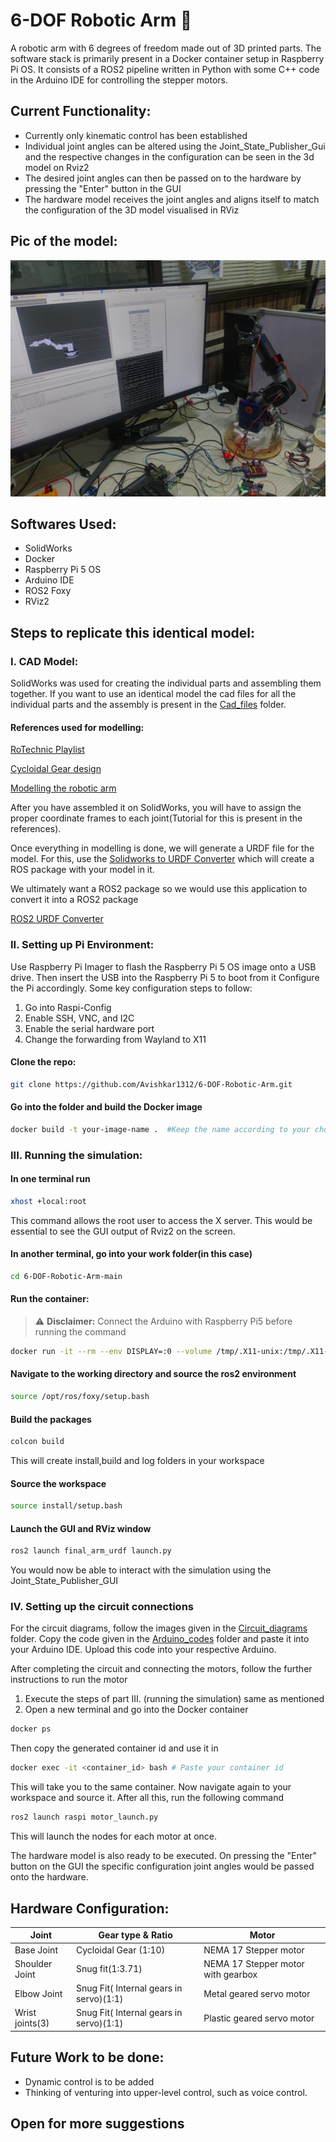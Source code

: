 # 6-DOF Robotic Arm &#x1F916;

A robotic arm with 6 degrees of freedom made out of 3D printed parts. The software stack is primarily present in a Docker container setup in Raspberry Pi OS. It consists of a ROS2 pipeline written in Python with some C++ code in the Arduino IDE for controlling the stepper motors.

## Current Functionality:

* Currently only kinematic control has been established
* Individual joint angles can be altered using the Joint_State_Publisher_Gui and the respective changes in the configuration can be seen in the 3d model on Rviz2
* The desired joint angles can then be passed on to the hardware by pressing the "Enter" button in the GUI
* The hardware model receives the joint angles and aligns itself to match the configuration of the 3D model visualised in RViz

## Pic of the model:

![Hardware model](img/6dof_robotic_arm_1.jpeg)

## Softwares Used:

* SolidWorks
* Docker
* Raspberry Pi 5 OS
* Arduino IDE
* ROS2 Foxy
* RViz2

## Steps to replicate this identical model:

### I. CAD Model:

SolidWorks was used for creating the individual parts and assembling them together. If you want to use an identical model the cad files for all the individual parts and the assembly is present in the [Cad_files](Cad_files/) folder.

#### References used for modelling:

[RoTechnic Playlist](https://www.youtube.com/@roTechnic/playlists)

[Cycloidal Gear design](https://ewhiteowls.com/2022/02/the-ultimate-guide-to-design-cycloidal-drives-the-beating-heart-of-robotic-arms/)

[Modelling the robotic arm](https://www.youtube.com/playlist?list=PLeEzO_sX5H6TBD6EMGgV-qdhzxPY19m121)

After you have assembled it on SolidWorks, you will have to assign the proper coordinate frames to each joint(Tutorial for this is present in the references).

Once everything in  modelling is done, we will generate a URDF file for the model. For this, use the [Solidworks to URDF Converter](https://wiki.ros.org/sw_urdf_exporter) which will create a ROS package with your model in it.

We ultimately want a ROS2 package so we would use this application to convert it into a ROS2 package 

[ROS2 URDF Converter](https://wiki.ros.org/sw_urdf_exporter)

### II. Setting up Pi Environment:

Use Raspberry Pi Imager to flash the Raspberry Pi 5 OS image onto a USB drive. Then insert the USB into the Raspberry Pi 5 to boot from it
Configure the Pi accordingly. Some key configuration steps to follow:


1. Go into Raspi-Config
2. Enable SSH, VNC, and I2C
3. Enable the serial hardware port
4. Change the forwarding from Wayland to X11

#### Clone the repo:

```bash
git clone https://github.com/Avishkar1312/6-DOF-Robotic-Arm.git
```

#### Go into the folder and build the Docker image

```bash
docker build -t your-image-name .  #Keep the name according to your choice
```
### III. Running the simulation:

#### In one terminal run 

```bash
xhost +local:root
```
This command allows the root user to access the X server. This would be essential to see the GUI output of Rviz2 on the screen.

#### In another terminal, go into your work folder(in this case)

```bash
cd 6-DOF-Robotic-Arm-main 
```

#### Run the container:

> ⚠️ **Disclaimer:** Connect the Arduino with Raspberry Pi5 before running the command
```bash
docker run -it --rm --env DISPLAY=:0 --volume /tmp/.X11-unix:/tmp/.X11-unix --volume /path/on/host:/path/in/container --device /dev/ttyACM0 your_container_name
```

#### Navigate to the working directory and source the ros2 environment

```bash
source /opt/ros/foxy/setup.bash
```

#### Build the packages

```bash
colcon build 
```
This will create install,build and log folders in your workspace

#### Source the workspace 

```bash
source install/setup.bash
```
#### Launch the GUI and RViz window

```bash
ros2 launch final_arm_urdf launch.py 
```

You would now be able to interact with the simulation using the Joint_State_Publisher_GUI

### IV. Setting up the circuit connections

For the circuit diagrams, follow the images given in the [Circuit_diagrams](Circuit_diagrams/) folder. Copy the code given in the [Arduino_codes](Arduino_codes/) folder and paste it into your Arduino IDE. Upload this code into your respective Arduino.

After completing the circuit and connecting the motors, follow the further instructions to run the motor

1. Execute the steps of part III. (running the simulation) same as mentioned
2. Open a new terminal and go into the Docker container

```bash
docker ps 
```
Then copy the generated container id and use it in 

```bash
docker exec -it <container_id> bash # Paste your container id 
```

This will take you to the same container. Now navigate again to your workspace and source it. After all this, run the following command

```bash
ros2 launch raspi motor_launch.py
```
This will launch the nodes for each motor at once.

The hardware model is also ready to be executed. On pressing the "Enter" button on the GUI the specific configuration joint angles would be passed onto the hardware.

## Hardware Configuration:

| Joint | Gear type & Ratio | Motor |
|-----------------|-----------------|-----------------|
| Base Joint    | Cycloidal Gear (1:10)    | NEMA 17 Stepper motor    |
| Shoulder Joint    | Snug fit(1:3.71)    | NEMA 17 Stepper motor with gearbox    |
| Elbow Joint    | Snug Fit( Internal gears in servo)(1:1)   | Metal geared servo motor    |
| Wrist joints(3)    | Snug Fit( Internal gears in servo)(1:1)    | Plastic geared servo motor    |

## Future Work to be done:

* Dynamic control is to be added
* Thinking of venturing into upper-level control, such as voice control.

## Open for more suggestions


   




































